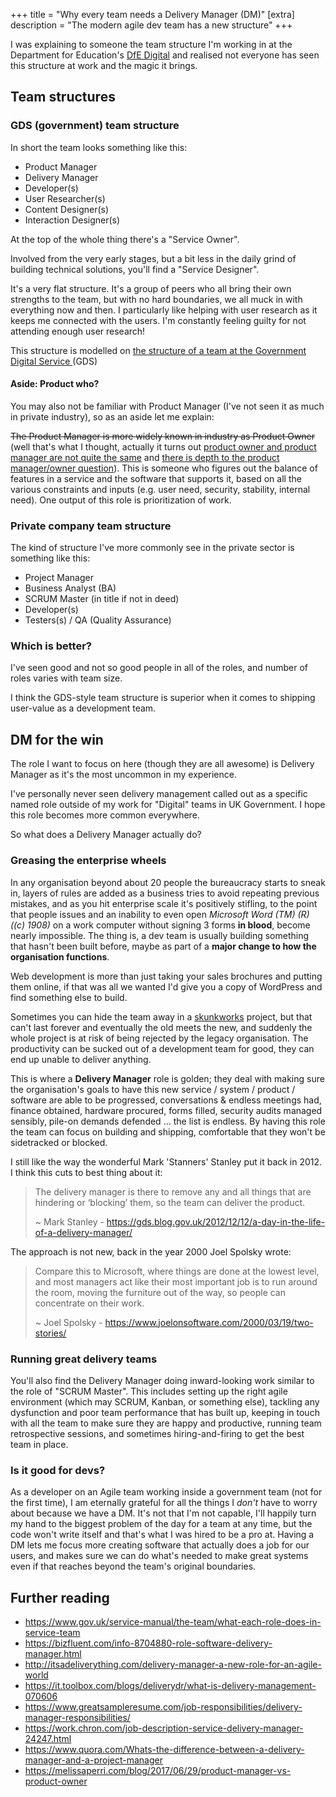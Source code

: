 +++
title = "Why every team needs a Delivery Manager (DM)"
[extra]
description = "The modern agile dev team has a new structure"
+++

I was explaining to someone the team structure I'm working in at the Department
for Education's [DfE Digital](https://dfedigital.blog.gov.uk/) and realised not
everyone has seen this structure at work and the magic it brings.

## Team structures

### GDS (government) team structure

In short the team looks something like this:

* Product Manager
* Delivery Manager
* Developer(s)
* User Researcher(s)
* Content Designer(s)
* Interaction Designer(s)

At the top of the whole thing there's a "Service Owner".

Involved from the very early stages, but a bit less in the daily grind of building technical solutions, you'll find a "Service Designer".

It's a very flat structure. It's a group of peers who all bring their own
strengths to the team, but with no hard boundaries, we all muck in with
everything now and then. I particularly like helping with user research as it
keeps me connected with the users. I'm constantly feeling guilty for not
attending enough user research!

This structure is modelled on [the structure of a team at the Government
Digital Service
](https://www.gov.uk/service-manual/the-team/what-each-role-does-in-service-team)(GDS)

#### Aside: Product who?

You may also not be familiar with Product Manager (I've not seen it as much in
private industry), so as an aside let me explain:

~~The Product Manager is more widely known in industry as Product Owner~~ (well
that's what I thought, actually it turns out [product owner and product manager
are not quite the
same](https://melissaperri.com/blog/2017/06/29/product-manager-vs-product-owner) and [there is depth to the product manager/owner question](https://www.romanpichler.com/blog/product-manager-vs-product-owner/)).
This is someone who figures out the balance of features in a service and the
software that supports it, based on all the various constraints and inputs
(e.g. user need, security, stability, internal need). One output of this role
is prioritization of work.

### Private company team structure

The kind of structure I've more commonly see in the private sector is something like this:

* Project Manager
* Business Analyst (BA)
* SCRUM Master (in title if not in deed)
* Developer(s)
* Testers(s) / QA (Quality Assurance)

### Which is better?

I've seen good and not so good people in all of the roles, and number of roles
varies with team size.

I think the GDS-style team structure is superior when it comes to shipping
user-value as a development team.

## DM for the win

The role I want to focus on here (though they are all awesome) is Delivery
Manager as it's the most uncommon in my experience.

I've personally never seen delivery management called out as a specific named
role outside of my work for "Digital" teams in UK Government. I hope this role
becomes more common everywhere.

So what does a Delivery Manager actually do?

### Greasing the enterprise wheels

In any organisation beyond about 20 people the bureaucracy starts to sneak in,
layers of rules are added as a business tries to avoid repeating previous
mistakes, and as you hit enterprise scale it's positively stifling, to the
point that people issues and an inability to even open *Microsoft Word (TM) (R)
((c) 1908)* on a work computer without signing 3 forms **in blood**, become
nearly impossible. The thing is, a dev team is usually building something that
hasn't been built before, maybe as part of a **major change to how the
organisation functions**.

Web development is more than just taking your sales
brochures and putting them online, if that was all we wanted I'd give you a
copy of WordPress and find something else to build.

Sometimes you can hide the team away in a
[skunkworks](https://en.wikipedia.org/wiki/Skunk_Works) project, but that can't
last forever and eventually the old meets the new, and suddenly the whole
project is at risk of being rejected by the legacy organisation.  The
productivity can be sucked out of a development team for good, they can end up
unable to deliver anything.

This is where a **Delivery Manager** role is golden; they deal with making sure
the organisation's goals to have this new service / system / product / software
are able to be progressed, conversations & endless meetings had, finance
obtained, hardware procured, forms filled, security audits managed sensibly,
pile-on demands defended … the list is endless. By having this role the team
can focus on building and shipping, comfortable that they won't be sidetracked
or blocked.

I still like the way the wonderful Mark 'Stanners' Stanley put it back in 2012.
I think this cuts to best thing about it:

> The delivery manager is there to remove any and all things that are hindering
> or ‘blocking’ them, so the team can deliver the product.
>
> ~ Mark Stanley -
> <https://gds.blog.gov.uk/2012/12/12/a-day-in-the-life-of-a-delivery-manager/>

The approach is not new, back in the year 2000 Joel Spolsky wrote:

> Compare this to Microsoft, where things are done at the lowest level, and
> most managers act like their most important job is to run around the room,
> moving the furniture out of the way, so people can concentrate on their work.
>
> ~ Joel Spolsky -
> <https://www.joelonsoftware.com/2000/03/19/two-stories/>

### Running great delivery teams

You'll also find the Delivery Manager doing inward-looking work similar to the
role of "SCRUM Master". This includes setting up the right agile environment
(which may SCRUM, Kanban, or something else), tackling any dysfunction and poor
team performance that has built up, keeping in touch with all the team to make
sure they are happy and productive, running team retrospective sessions, and
sometimes hiring-and-firing to get the best team in place.

### Is it good for devs?

As a developer on an Agile team working inside a government team (not for the
first time), I am eternally grateful for all the things I *don't* have to worry
about because we have a DM. It's not that I'm not capable, I'll happily turn my
hand to the biggest problem of the day for a team at any time, but the code
won't write itself and that's what I was hired to be a pro at. Having a DM lets
me focus more creating software that actually does a job for our users, and
makes sure we can do what's needed to make great systems even if that reaches
beyond the team's original boundaries.


## Further reading

* <https://www.gov.uk/service-manual/the-team/what-each-role-does-in-service-team>
* <https://bizfluent.com/info-8704880-role-software-delivery-manager.html>
* <http://itsadeliverything.com/delivery-manager-a-new-role-for-an-agile-world>
* <https://it.toolbox.com/blogs/deliverydr/what-is-delivery-management-070606>
* <https://www.greatsampleresume.com/job-responsibilities/delivery-manager-responsibilities/>
* <https://work.chron.com/job-description-service-delivery-manager-24247.html>
* <https://www.quora.com/Whats-the-difference-between-a-delivery-manager-and-a-project-manager>
* <https://melissaperri.com/blog/2017/06/29/product-manager-vs-product-owner>
